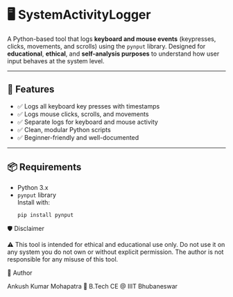 # 🖥️ SystemActivityLogger

A Python-based tool that logs **keyboard and mouse events** (keypresses, clicks, movements, and scrolls) using the `pynput` library. Designed for **educational**, **ethical**, and **self-analysis purposes** to understand how user input behaves at the system level.

---

## 📌 Features

- ✅ Logs all keyboard key presses with timestamps
- ✅ Logs mouse clicks, scrolls, and movements
- ✅ Separate logs for keyboard and mouse activity
- ✅ Clean, modular Python scripts
- ✅ Beginner-friendly and well-documented

---

## 📦 Requirements

- Python 3.x  
- `pynput` library  
  Install with:
  ```bash
  pip install pynput

  
🛡️ Disclaimer

⚠️ This tool is intended for ethical and educational use only.
Do not use it on any system you do not own or without explicit permission.
The author is not responsible for any misuse of this tool.

📢 Author

Ankush Kumar Mohapatra
📍 B.Tech CE @ IIIT Bhubaneswar
